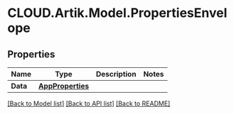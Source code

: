 # CLOUD.Artik.Model.PropertiesEnvelope
## Properties

Name | Type | Description | Notes
------------ | ------------- | ------------- | -------------
**Data** | [**AppProperties**](AppProperties.md) |  | 

[[Back to Model list]](../README.md#documentation-for-models) [[Back to API list]](../README.md#documentation-for-api-endpoints) [[Back to README]](../README.md)

